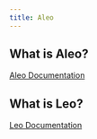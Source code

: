 ```yaml
---
title: Aleo
---
```


## What is Aleo?
[Aleo Documentation](./aleo/getting_started/00_overview.md)

## What is Leo?
[Leo Documentation](./leo/getting_started/00_overview.md)
